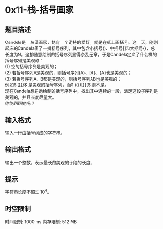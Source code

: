 # 0x11-栈-括号画家

## 题目描述

Candela是一名漫画家，她有一个奇特的爱好，就是在纸上画括号。这一天，刚刚起床的Candela画了一排括号序列，其中包含小括号()、中括号[]和大括号{}，总长度为N。这排随意绘制的括号序列显得杂乱无章，于是Candela定义了什么样的括号序列是美观的：       
(1)	空的括号序列是美观的；   
(2)	若括号序列A是美观的，则括号序列(A)、$[A]$、{A}也是美观的；   
(3)	若括号序列A、B都是美观的，则括号序列AB也是美观的；     
例如$ [(){}]()$ 是美观的括号序列，而$ )({)[}]($ 则不是。      
现在Candela想在她绘制的括号序列中，找出其中连续的一段，满足这段子序列是美观的，并且长度尽量大。    
你能帮帮她吗？


## 输入格式

输入一行由括号组成的字符串。

## 输出格式

输出一个整数，表示最长的美观的子段的长度。

## 提示

字符串长度不超过 $10^4$。

## 时空限制

时间限制: 1000 ms
内存限制: 512 MB
